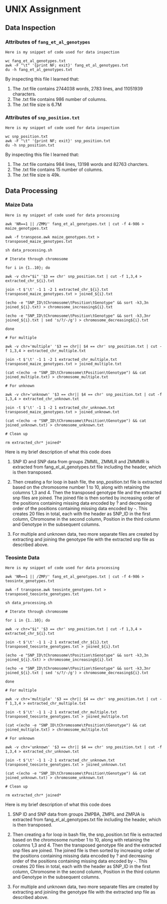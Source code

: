 # UNIX Assignment

## Data Inspection

### Attributes of `fang_et_al_genotypes`

```
Here is my snippet of code used for data inspection

wc fang_et_al_genotypes.txt
awk -F "\t" '{print NF; exit}' fang_et_al_genotypes.txt
du -h fang_et_al_genotypes.txt

```
By inspecting this file I learned that:

1. The .txt file contains 2744038 words, 2783 lines, and 11051939 characters.
2. The .txt file contains 986 number of columns.
3. The .txt file size is 6.7M


### Attributes of `snp_position.txt`

```
Here is my snippet of code used for data inspection

wc snp_position.txt
awk -F "\t" '{print NF; exit}' snp_position.txt
du -h snp_position.txt

```
By inspecting this file I learned that:

1. The .txt file contains 984 lines, 13198 words and 82763 charcters.  
2. The .txt file contains 15 number of columns.
3. The .txt file size is 49k. 


## Data Processing

### Maize Data

```
Here is my snippet of code used for data processing

awk 'NR==1 || /ZMM/' fang_et_al_genotypes.txt | cut -f 4-986 > maize_genotypes.txt

awk -f transpose.awk maize_genotypes.txt > transposed_maize_genotypes.txt

sh data_processing.sh

# Iterate through chromosome 

for i in {1..10}; do 

awk -v chr="$i" '$3 == chr' snp_position.txt | cut -f 1,3,4 > extracted_chr_${i}.txt

join -t $'\t' -1 1 -2 1 extracted_chr_${i}.txt transposed_maize_genotypes.txt > joined_${i}.txt

(echo -e "SNP_ID\tChromosome\tPosition\tGenotype" && sort -k3,3n joined_${i}.txt) > chromosome_increasing${i}.txt

(echo -e "SNP_ID\tChromosome\tPosition\tGenotype" && sort -k3,3nr joined_${i}.txt | sed 's/?/-/g') > chromosome_decreasing${i}.txt

done

# For multiple

awk -v chr='multiple' '$3 == chr|| $4 == chr' snp_position.txt | cut -f 1,3,4 > extracted_chr_multiple.txt

join -t $'\t' -1 1 -2 1 extracted_chr_multiple.txt transposed_maize_genotypes.txt > joined_multiple.txt

(cat <(echo -e "SNP_ID\tChromosome\tPosition\tGenotype") && cat joined_multiple.txt) > chromosome_multiple.txt

# For unknown
   
awk -v chr='unknown' '$3 == chr|| $4 == chr' snp_position.txt | cut -f 1,3,4 > extracted_chr_unknown.txt

join -t $'\t' -1 1 -2 1 extracted_chr_unknown.txt transposed_maize_genotypes.txt > joined_unknown.txt

(cat <(echo -e "SNP_ID\tChromosome\tPosition\tGenotype") && cat joined_unknown.txt) > chromosome_unknown.txt

# Clean up

rm extracted_chr* joined*

```
Here is my brief description of what this code does

1. SNP ID and SNP data from groups ZMMIL, ZMMLR and ZMMMR is extracted from fang_el_al_genotypes.txt file including the header, which is then transposed.

2. Then creating a for loop in bash file, the snp_position.txt file is extracted based on the chromosome number 1 to 10, along with retaining the columns 1,3 and 4. Then the transposed genotype file and the extracted snp files are joined. The joined file is then sorted  by increasing order of the positions containing missing data encoded by ? and decreasing order of the positions containing missing data encoded by -. This creates 20 files in total, each with the header as SNP_ID in the first column, Chromosme in the second column, Position in the third column and Genotype in the subsequent columns.    

3. For multiple and unknown data, two more separate files are created by extracting and joining the genotype file with the extracted snp file as described above.

### Teosinte Data

```
Here is my snippet of code used for data processing

awk 'NR==1 || /ZMP/' fang_et_al_genotypes.txt | cut -f 4-986 > teosinte_genotypes.txt

awk -f transpose.awk teosinte_genotypes.txt > transposed_teosinte_genotypes.txt

sh data_processing.sh

# Iterate through chromosome

for i in {1..10}; do

awk -v chr="$i" '$3 == chr' snp_position.txt | cut -f 1,3,4 > extracted_chr_${i}.txt

join -t $'\t' -1 1 -2 1 extracted_chr_${i}.txt transposed_teosinte_genotypes.txt > joined_${i}.txt

(echo -e "SNP_ID\tChromosome\tPosition\tGenotype" && sort -k3,3n joined_${i}.txt) > chromosome_increasing${i}.txt

(echo -e "SNP_ID\tChromosome\tPosition\tGenotype" && sort -k3,3nr joined_${i}.txt | sed 's/?/-/g') > chromosome_decreasing${i}.txt

done

# For multiple 

awk -v chr='multiple' '$3 == chr|| $4 == chr' snp_position.txt | cut -f 1,3,4 > extracted_chr_multiple.txt

join -t $'\t' -1 1 -2 1 extracted_chr_multiple.txt transposed_teosinte_genotypes.txt > joined_multiple.txt

(cat <(echo -e "SNP_ID\tChromosome\tPosition\tGenotype") && cat joined_multiple.txt) > chromosome_multiple.txt

# For unknown

awk -v chr='unknown' '$3 == chr|| $4 == chr' snp_position.txt | cut -f 1,3,4 > extracted_chr_unknown.txt

join -t $'\t' -1 1 -2 1 extracted_chr_unknown.txt transposed_teosinte_genotypes.txt > joined_unknown.txt

(cat <(echo -e "SNP_ID\tChromosome\tPosition\tGenotype") && cat joined_unknown.txt) > chromosome_unknown.txt

# Clean up

rm extracted_chr* joined*

```
Here is my brief description of what this code does

1. SNP ID and SNP data from groups ZMPBA, ZMPIL and ZMPJA is extracted from fang_el_al_genotypes.txt file including the header, which is then transposed.

2. Then creating a for loop in bash file, the snp_position.txt file is extracted based on the chromosome number 1 to 10, along with retaining the columns 1,3 and 4. Then the transposed genotype file and the extracted snp files are joined. The joined file is then sorted by increasing order of the positions containing missing data encoded by ? and decreasing order of the positions containing missing data encoded by -. This creates 20 files in total, each with the header as SNP_ID in the first column, Chromosme in the second column, Position in the third column and Genotype in the subsequent columns.

3. For multiple and unknown data, two more separate files are created by extracting and joiniing the genotype file with the extracted snp file as described above.
